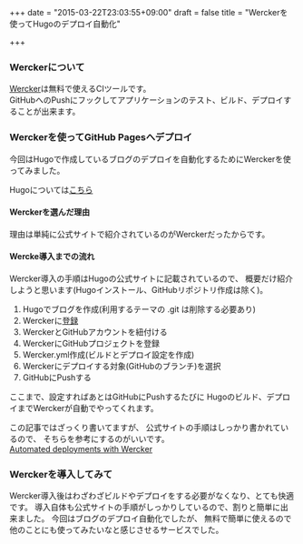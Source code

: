 +++
date = "2015-03-22T23:03:55+09:00"
draft = false
title = "Werckerを使ってHugoのデプロイ自動化"

+++

### Werckerについて

[Wercker](http://wercker.com/)は無料で使えるCIツールです。  
GitHubへのPushにフックしてアプリケーションのテスト、ビルド、デプロイすることが出来ます。  

### Werckerを使ってGitHub Pagesへデプロイ

今回はHugoで作成しているブログのデプロイを自動化するためにWerckerを使ってみました。  

Hugoについては[こちら](../hugo/index.html)  

#### Werckerを選んだ理由

理由は単純に公式サイトで紹介されているのがWerckerだったからです。  

#### Wercke導入までの流れ

Wercker導入の手順はHugoの公式サイトに記載されているので、
概要だけ紹介しようと思います(Hugoインストール、GitHubリポジトリ作成は除く)。  

1. Hugoでブログを作成(利用するテーマの .git は削除する必要あり)
2. Werckerに[登録](http://wercker.com/)
3. WerckerとGitHubアカウントを紐付ける
4. WerckerにGitHubプロジェクトを登録
5. Wercker.yml作成(ビルドとデプロイ設定を作成)
6. Werckerにデプロイする対象(GitHubのブランチ)を選択
7. GitHubにPushする

ここまで、設定すればあとはGitHubにPushするたびに
Hugoのビルド、デプロイまでWerckerが自動でやってくれます。  

この記事ではざっくり書いてますが、
公式サイトの手順はしっかり書かれているので、
そちらを参考にするのがいいです。  
[Automated deployments with Wercker](http://gohugo.io/tutorials/automated-deployments/)  

### Werckerを導入してみて

Wercker導入後はわざわざビルドやデプロイをする必要がなくなり、とても快適です。
導入自体も公式サイトの手順がしっかりしているので、割りと簡単に出来ました。
今回はブログのデプロイ自動化でしたが、
無料で簡単に使えるので他のことにも使ってみたいなと感じさせるサービスでした。  
